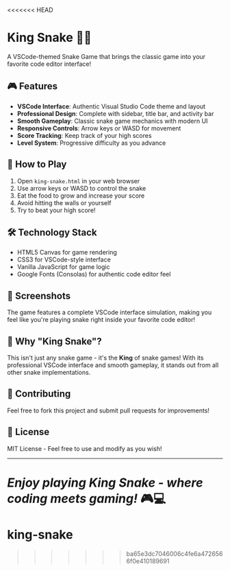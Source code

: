 <<<<<<< HEAD
# King Snake 🐍👑

A VSCode-themed Snake Game that brings the classic game into your favorite code editor interface!

## 🎮 Features

- **VSCode Interface**: Authentic Visual Studio Code theme and layout
- **Professional Design**: Complete with sidebar, title bar, and activity bar
- **Smooth Gameplay**: Classic snake game mechanics with modern UI
- **Responsive Controls**: Arrow keys or WASD for movement
- **Score Tracking**: Keep track of your high scores
- **Level System**: Progressive difficulty as you advance

## 🚀 How to Play

1. Open `king-snake.html` in your web browser
2. Use arrow keys or WASD to control the snake
3. Eat the food to grow and increase your score
4. Avoid hitting the walls or yourself
5. Try to beat your high score!

## 🛠️ Technology Stack

- HTML5 Canvas for game rendering
- CSS3 for VSCode-style interface
- Vanilla JavaScript for game logic
- Google Fonts (Consolas) for authentic code editor feel

## 📸 Screenshots

The game features a complete VSCode interface simulation, making you feel like you're playing snake right inside your favorite code editor!

## 🎯 Why "King Snake"?

This isn't just any snake game - it's the **King** of snake games! With its professional VSCode interface and smooth gameplay, it stands out from all other snake implementations.

## 🤝 Contributing

Feel free to fork this project and submit pull requests for improvements!

## 📄 License

MIT License - Feel free to use and modify as you wish!

---

*Enjoy playing King Snake - where coding meets gaming!* 🎮💻
=======
# king-snake
>>>>>>> ba65e3dc7046006c4fe6a4726566f0e410189691
